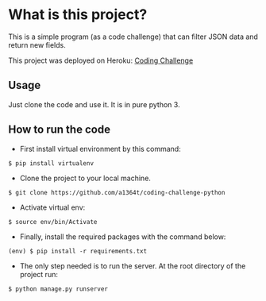 # What is this project?
 
This is a simple program (as a code challenge) that can filter JSON data and return new fields.

This project was deployed on Heroku: [Coding Challenge](https://nine-code-challenge123.herokuapp.com/)

## Usage

Just clone the code and use it.
It is in pure python 3.

## How to run the code

- First install virtual environment by this command:
``` 
$ pip install virtualenv
```
- Clone the project to your local machine.
```
$ git clone https://github.com/a1364t/coding-challenge-python
```
- Activate virtual env:
```
$ source env/bin/Activate
```
- Finally, install the required packages with the command below:
```
(env) $ pip install -r requirements.txt
```

- The only step needed is to run the server. At the root directory of the project run:
```
$ python manage.py runserver
```
